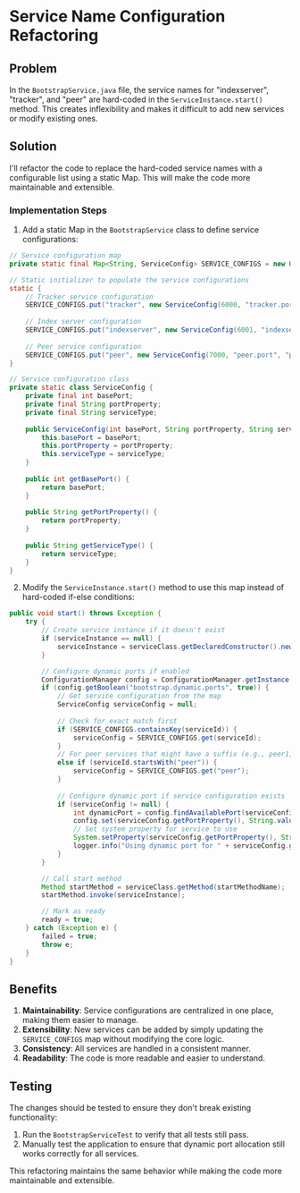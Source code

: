 

# Service Name Configuration Refactoring

## Problem
In the `BootstrapService.java` file, the service names for "indexserver", "tracker", and "peer" are hard-coded in the `ServiceInstance.start()` method. This creates inflexibility and makes it difficult to add new services or modify existing ones.

## Solution
I'll refactor the code to replace the hard-coded service names with a configurable list using a static Map. This will make the code more maintainable and extensible.

### Implementation Steps

1. Add a static Map in the `BootstrapService` class to define service configurations:
```java
// Service configuration map
private static final Map<String, ServiceConfig> SERVICE_CONFIGS = new HashMap<>();

// Static initializer to populate the service configurations
static {
    // Tracker service configuration
    SERVICE_CONFIGS.put("tracker", new ServiceConfig(6000, "tracker.port", "tracker"));
    
    // Index server configuration
    SERVICE_CONFIGS.put("indexserver", new ServiceConfig(6001, "indexserver.port", "index server"));
    
    // Peer service configuration
    SERVICE_CONFIGS.put("peer", new ServiceConfig(7000, "peer.port", "peer"));
}

// Service configuration class
private static class ServiceConfig {
    private final int basePort;
    private final String portProperty;
    private final String serviceType;
    
    public ServiceConfig(int basePort, String portProperty, String serviceType) {
        this.basePort = basePort;
        this.portProperty = portProperty;
        this.serviceType = serviceType;
    }
    
    public int getBasePort() {
        return basePort;
    }
    
    public String getPortProperty() {
        return portProperty;
    }
    
    public String getServiceType() {
        return serviceType;
    }
}
```

2. Modify the `ServiceInstance.start()` method to use this map instead of hard-coded if-else conditions:
```java
public void start() throws Exception {
    try {
        // Create service instance if it doesn't exist
        if (serviceInstance == null) {
            serviceInstance = serviceClass.getDeclaredConstructor().newInstance();
        }

        // Configure dynamic ports if enabled
        ConfigurationManager config = ConfigurationManager.getInstance();
        if (config.getBoolean("bootstrap.dynamic.ports", true)) {
            // Get service configuration from the map
            ServiceConfig serviceConfig = null;
            
            // Check for exact match first
            if (SERVICE_CONFIGS.containsKey(serviceId)) {
                serviceConfig = SERVICE_CONFIGS.get(serviceId);
            } 
            // For peer services that might have a suffix (e.g., peer1, peer2)
            else if (serviceId.startsWith("peer")) {
                serviceConfig = SERVICE_CONFIGS.get("peer");
            }
            
            // Configure dynamic port if service configuration exists
            if (serviceConfig != null) {
                int dynamicPort = config.findAvailablePort(serviceConfig.getBasePort());
                config.set(serviceConfig.getPortProperty(), String.valueOf(dynamicPort));
                // Set system property for service to use
                System.setProperty(serviceConfig.getPortProperty(), String.valueOf(dynamicPort));
                logger.info("Using dynamic port for " + serviceConfig.getServiceType() + ": " + dynamicPort);
            }
        }

        // Call start method
        Method startMethod = serviceClass.getMethod(startMethodName);
        startMethod.invoke(serviceInstance);

        // Mark as ready
        ready = true;
    } catch (Exception e) {
        failed = true;
        throw e;
    }
}
```

## Benefits

1. **Maintainability**: Service configurations are centralized in one place, making them easier to manage.
2. **Extensibility**: New services can be added by simply updating the `SERVICE_CONFIGS` map without modifying the core logic.
3. **Consistency**: All services are handled in a consistent manner.
4. **Readability**: The code is more readable and easier to understand.

## Testing

The changes should be tested to ensure they don't break existing functionality:
1. Run the `BootstrapServiceTest` to verify that all tests still pass.
2. Manually test the application to ensure that dynamic port allocation still works correctly for all services.

This refactoring maintains the same behavior while making the code more maintainable and extensible.
